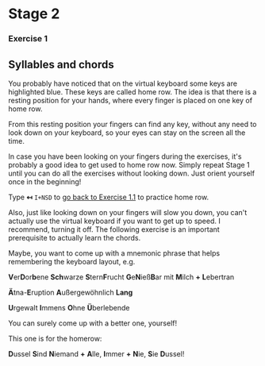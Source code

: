 # Stage 2

### Exercise 1

## Syllables and chords

You probably have noticed that on the virtual keyboard some keys are highlighted blue. These keys are called home row. The idea is that there is a resting position for your hands, where every finger is placed on one key of home row.

From this resting position your fingers can find any key, without any need to look down on your keyboard, so your eyes can stay on the screen all the time.

In case you have been looking on your fingers during the exercises, it's probably a good idea to get used to home row now. Simply repeat Stage 1 until you can do all the exercises without looking down. Just orient yourself once in the beginning!

Type **↤** `I+NSD` to [go back to Exercise 1.1](DE/1) to practice home row.

Also, just like looking down on your fingers will slow you down, you can't actually use the virtual keyboard if you want to get up to speed. I recommend, turning it off. The following exercise is an important prerequisite to actually learn the chords.

Maybe, you want to come up with a mnemonic phrase that helps remembering the keyboard layout, e.g.

**V**er**D**or**b**ene
**Sch**warze **S**tern**F**rucht
**G**e**N**ieß**B**ar
mit **M**ilch **+** **L**ebertran

**Ä**tna-**E**ruption **A**ußergewöhnlich **Lang**

**U**rgewalt **I**mmens **O**hne **Ü**berlebende

You can surely come up with a better one, yourself!

This one is for the homerow:

**D**ussel **S**ind **N**iemand **+** **A**lle, **I**mmer **+** **N**ie, **S**ie **D**ussel!

